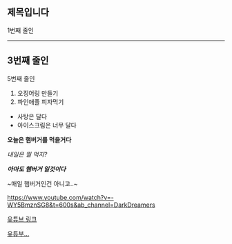 ## 제목입니다

1번째 줄인
*******
3번째 줄인
-----
5번째 줄인

1. 오징어링 만들기
2. 파인애플 피자먹기

* 사탕은 달다
* 아이스크림은 너무 달다

**오늘은 햄버거를 먹을거다**

*내일은 뭘 먹지?*

___아마도 햄버거 일것이다___

~매일 햄버거인건 아니고..~

<https://www.youtube.com/watch?v=-WY5BmznSG8&t=600s&ab_channel=DarkDreamers>

[유튜브 링크](https://www.youtube.com/watch?v=-WY5BmznSG8&t=600s&ab_channel=DarkDreamers)

[유튜부...](https://www.youtube.com/watch?v=-WY5BmznSG8&t=600s&ab_channel=DarkDreamers, " 노래 좋죠?")
